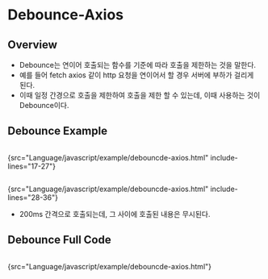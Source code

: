 # Debounce-Axios

## Overview
- Debounce는 연이어 호출되는 함수를 기준에 따라 호출을 제한하는 것을 말한다.
- 예를 들어 fetch axios 같이 http 요청을 연이어서 할 경우 서버에 부하가 걸리게 된다.
- 이때 일정 간경으로 호출을 제한하여 호출을 제한 할 수 있는데, 이때 사용하는 것이 Debounce이다.

## Debounce Example
```Javascript
```
{src="Language/javascript/example/debouncde-axios.html" include-lines="17-27"}
```Javascript
```
{src="Language/javascript/example/debouncde-axios.html" include-lines="28-36"}

- 200ms 간격으로 호출되는데, 그 사이에 호출된 내용은 무시된다.

## Debounce Full Code
```Javascript
```
{src="Language/javascript/example/debouncde-axios.html"}